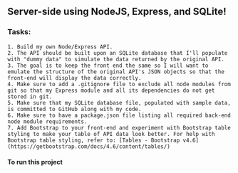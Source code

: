 ##  Server-side using NodeJS, Express, and SQLite!
 
### Tasks:  
	1. Build my own Node/Express API.
	2. The API should be built upon an SQLite database that I'll populate with "dummy data" to simulate the data returned by the original API.
 	3. The goal is to keep the front end the same so I will want to emulate the structure of the original API's JSON objects so that the front-end will display the data correctly.
	4. Make sure to add a .gitignore file to exclude all node modules from git so that my Express module and all its dependencies do not get stored in git.
	5. Make sure that my SQLite database file, populated with sample data, is committed to GitHub along with my code.
	6. Make sure to have a package.json file listing all required back-end node module requirements.
 	7. Add Bootstrap to your front-end and experiment with Bootstrap table styling to make your table of API data look better. For help with Bootstrap table styling, refer to: [Tables - Bootstrap v4.6](https://getbootstrap.com/docs/4.6/content/tables/)

#### To run this project


